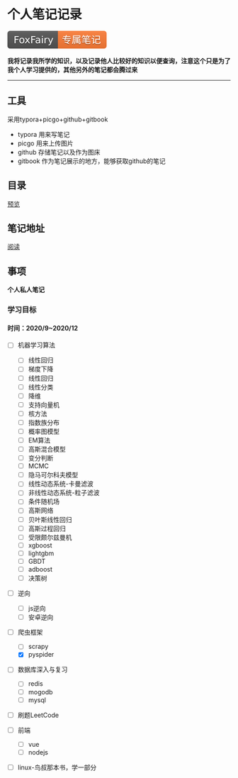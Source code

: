# 个人笔记记录

[![图片的语法](assets/FoxFairy-%E4%B8%93%E5%B1%9E%E7%AC%94%E8%AE%B0-orange.svg)](https://thefoxfairy.gitbook.io)

**我将记录我所学的知识，以及记录他人比较好的知识以便查询，注意这个只是为了我个人学习提供的，其他另外的笔记都会腾过来**

---

## 工具

采用typora+picgo+github+gitbook

* typora 用来写笔记
* picgo 用来上传图片
* github 存储笔记以及作为图床
* gitbook 作为笔记展示的地方，能够获取github的笔记

## 目录

[预览](./SUMMARY.md)

## 笔记地址

[阅读](https://thefoxfairy.gitbook.io/)

## 事项

**个人私人笔记**

### 学习目标

#### 时间：2020/9~2020/12

* [ ] 机器学习算法
   * [ ] 线性回归
   * [ ] 梯度下降
   * [ ] 线性回归
   * [ ] 线性分类
   * [ ] 降维
   * [ ] 支持向量机
   * [ ] 核方法
   * [ ] 指数族分布
   * [ ] 概率图模型
   * [ ] EM算法
   * [ ] 高斯混合模型
   * [ ] 变分判断
   * [ ] MCMC
   * [ ] 隐马可尔科夫模型
   * [ ] 线性动态系统-卡曼滤波
   * [ ] 非线性动态系统-粒子滤波
   * [ ] 条件随机场
   * [ ] 高斯网络
   * [ ] 贝叶斯线性回归
   * [ ] 高斯过程回归
   * [ ] 受限颇尔兹曼机
   * [ ] xgboost
   * [ ] lightgbm
   * [ ] GBDT
   * [ ] adboost
   * [ ] 决策树
* [ ] 逆向
	* [ ] js逆向
	* [ ] 安卓逆向
* [ ] 爬虫框架
	* [ ] scrapy
	* [x] pyspider
* [ ] 数据库深入与复习
   * [ ] redis
   * [ ] mogodb
   * [ ] mysql
* [ ] 刷题LeetCode
* [ ] 前端
   * [ ] vue
   * [ ] nodejs
* [ ] linux-鸟叔那本书，学一部分

